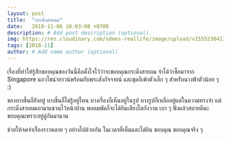 ```yaml
---
layout: post
title:  "กระดิ่งสายลม"
date:   2018-11-06 10:03:08 +0700
description: # Add post description (optional)
img: https://res.cloudinary.com/sdees-reallife/image/upload/v1555236411/IMG_20181106_141337433.jpg # Add image post (optional)
tags: [2018-11]
author: # Add name author (optional)
---
```

เรื่องที่ทำให้รู้สึกขอบคุณของวันนี้คือตั้งใจไว้ว่าจะขอบคุณกระดิ่งสายลม จำได้ว่าซื้อมาจาก Singapore แถวไชน่าทาวน์พร้อมกับพระสังกัจจายน์ และชุดกีเพ้าตัวเล็ก ๆ สำหรับนางฟ้าตัวน้อย ๆ :)

ของบางชิ้นก็ยังอยู่ บางชิ้นก็ไม่รู้อยู่ไหน บางเรื่องก็เห็นอยู่ในรูป บางรูปก็เหลืออยู่แค่ในความทรงจำ แต่กระดิ่งสายลมเอามาแขวนไว้หน้าบ้าน พอลมพัดก็จะได้ยินเสียงใสกังวาน เบา ๆ ฟังแล้วสบายดีนะ ขอบคุณเพราะอยู่คู่กันมานาน

ช่วยให้จดจำเรื่องราวหลาย ๆ อย่างไปด้วยกัน ในเวลาที่เห็นและได้ยิน ขอบคุณ ขอบคุณจริง ๆ
